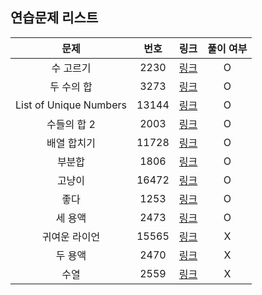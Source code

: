## 연습문제 리스트
|문제|번호|링크|풀이 여부|
|:---:|:---:|:---:|:---:|
|수 고르기|2230|[링크](http://boj.kr/2230)|O|
|두 수의 합|3273|[링크](http://boj.kr/3273)|O|
|List of Unique Numbers|13144|[링크](http://boj.kr/13144)|O|
|수들의 합 2|2003|[링크](http://boj.kr/2003)|O|
|배열 합치기|11728|[링크](http://boj.kr/11728)|O|
|부분합|1806|[링크](http://boj.kr/1806)|O|
|고냥이|16472|[링크](http://boj.kr/16472)|O|
|좋다|1253|[링크](http://boj.kr/1253)|O|
|세 용액|2473|[링크](http://boj.kr/2473)|O|
|귀여운 라이언|15565|[링크](http://boj.kr/15565)|X|
|두 용액|2470|[링크](http://boj.kr/2470)|X|
|수열|2559|[링크](http://boj.kr/2559)|X|
